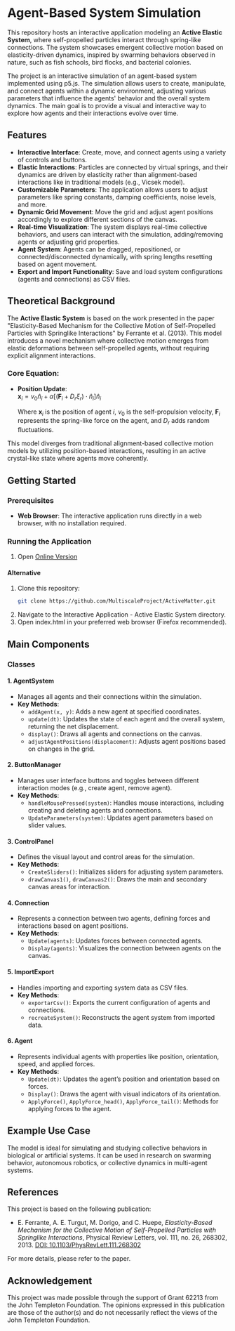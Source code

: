 # Agent-Based System Simulation

This repository hosts an interactive application modeling an **Active Elastic System**, where self-propelled particles interact through spring-like connections. The system showcases emergent collective motion based on elasticity-driven dynamics, inspired by swarming behaviors observed in nature, such as fish schools, bird flocks, and bacterial colonies.

The project is an interactive simulation of an agent-based system implemented using p5.js. The simulation allows users to create, manipulate, and connect agents within a dynamic environment, adjusting various parameters that influence the agents' behavior and the overall system dynamics. The main goal is to provide a visual and interactive way to explore how agents and their interactions evolve over time.

## Features

- **Interactive Interface**: Create, move, and connect agents using a variety of controls and buttons.
- **Elastic Interactions**: Particles are connected by virtual springs, and their dynamics are driven by elasticity rather than alignment-based interactions like in traditional models (e.g., Vicsek model).
- **Customizable Parameters**: The application allows users to adjust parameters like spring constants, damping coefficients, noise levels, and more.
- **Dynamic Grid Movement**: Move the grid and adjust agent positions accordingly to explore different sections of the canvas.
- **Real-time Visualization**: The system displays real-time collective behaviors, and users can interact with the simulation, adding/removing agents or adjusting grid properties.
- **Agent System**: Agents can be dragged, repositioned, or connected/disconnected dynamically, with spring lengths resetting based on agent movement.
- **Export and Import Functionality**: Save and load system configurations (agents and connections) as CSV files.


## Theoretical Background

The **Active Elastic System** is based on the work presented in the paper "Elasticity-Based Mechanism for the Collective Motion of Self-Propelled Particles with Springlike Interactions" by Ferrante et al. (2013). This model introduces a novel mechanism where collective motion emerges from elastic deformations between self-propelled agents, without requiring explicit alignment interactions.

### Core Equation:

- **Position Update**:  
  $\mathbf{x}_i = v_0 \hat{n}_i + \alpha \left[ (\mathbf{F}_i + D_r \xi_r) \cdot \hat{n}_i \right] \hat{n}_i$
  
  Where $\mathbf{x}_i$ is the position of agent $i$, $v_0$ is the self-propulsion velocity, $\mathbf{F}_i$ represents the spring-like force on the agent, and $D_r$ adds random fluctuations.

This model diverges from traditional alignment-based collective motion models by utilizing position-based interactions, resulting in an active crystal-like state where agents move coherently.

## Getting Started

### Prerequisites

- **Web Browser**: The interactive application runs directly in a web browser, with no installation required.

### Running the Application

1. Open [Online Version](https://editor.p5js.org/saulhuitzil/full/KN0TT9HPo)

#### Alternative

1. Clone this repository:
   ```bash
   git clone https://github.com/MultiscaleProject/ActiveMatter.git

2. Navigate to the Interactive Application - Active Elastic System directory.
3. Open index.html in your preferred web browser (Firefox recommended).

## Main Components

### Classes

#### 1. **AgentSystem**
- Manages all agents and their connections within the simulation.
- **Key Methods**:
  - `addAgent(x, y)`: Adds a new agent at specified coordinates.
  - `update(dt)`: Updates the state of each agent and the overall system, returning the net displacement.
  - `display()`: Draws all agents and connections on the canvas.
  - `adjustAgentPositions(displacement)`: Adjusts agent positions based on changes in the grid.

#### 2. **ButtonManager**
- Manages user interface buttons and toggles between different interaction modes (e.g., create agent, remove agent).
- **Key Methods**:
  - `handleMousePressed(system)`: Handles mouse interactions, including creating and deleting agents and connections.
  - `UpdateParameters(system)`: Updates agent parameters based on slider values.

#### 3. **ControlPanel**
- Defines the visual layout and control areas for the simulation.
- **Key Methods**:
  - `CreateSliders()`: Initializes sliders for adjusting system parameters.
  - `drawCanvas1()`, `drawCanvas2()`: Draws the main and secondary canvas areas for interaction.

#### 4. **Connection**
- Represents a connection between two agents, defining forces and interactions based on agent positions.
- **Key Methods**:
  - `Update(agents)`: Updates forces between connected agents.
  - `Display(agents)`: Visualizes the connection between agents on the canvas.

#### 5. **ImportExport**
- Handles importing and exporting system data as CSV files.
- **Key Methods**:
  - `exportarCsv()`: Exports the current configuration of agents and connections.
  - `recreateSystem()`: Reconstructs the agent system from imported data.

#### 6. **Agent**
- Represents individual agents with properties like position, orientation, speed, and applied forces.
- **Key Methods**:
  - `Update(dt)`: Updates the agent’s position and orientation based on forces.
  - `Display()`: Draws the agent with visual indicators of its orientation.
  - `ApplyForce()`, `ApplyForce_head()`, `ApplyForce_tail()`: Methods for applying forces to the agent.

## Example Use Case

The model is ideal for simulating and studying collective behaviors in biological or artificial systems. It can be used in research on swarming behavior, autonomous robotics, or collective dynamics in multi-agent systems.

## References

This project is based on the following publication:

- E. Ferrante, A. E. Turgut, M. Dorigo, and C. Huepe, *Elasticity-Based Mechanism for the Collective Motion of Self-Propelled Particles with Springlike Interactions*, Physical Review Letters, vol. 111, no. 26, 268302, 2013. [DOI: 10.1103/PhysRevLett.111.268302](https://doi.org/10.1103/PhysRevLett.111.268302)

For more details, please refer to the paper.

## Acknowledgement

This project was made possible through the support of Grant 62213 from the John Templeton Foundation. The opinions expressed in this publication are those of the author(s) and do not necessarily reflect the views of the John Templeton Foundation.


